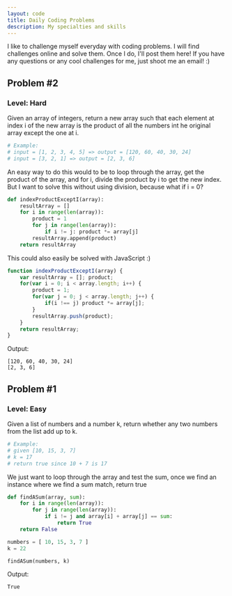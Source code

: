 ```yaml
---
layout: code
title: Daily Coding Problems
description: My specialties and skills
---
```


I like to challenge myself everyday with coding problems. I will find challenges online and solve them. Once I do, I'll post them here! If you have any questions or any cool challenges for me, just shoot me an email! :)

## Problem #2
### Level: Hard

Given an array of integers, return a new array such that each element at index i of the new array is the product of all the numbers int he original array except the one at i.

```python
# Example:
# input = [1, 2, 3, 4, 5] => output = [120, 60, 40, 30, 24]
# input = [3, 2, 1] => output = [2, 3, 6]
```

An easy way to do this would to be to loop through the array, get the product of the array, and for i, divide the product by i to get the new index. But I want to solve this without using division, because what if i = 0?

```python
def indexProductExceptI(array):
    resultArray = []
    for i in range(len(array)):
        product = 1
        for j in range(len(array)):
            if i != j: product *= array[j]
        resultArray.append(product)
    return resultArray
```

This could also easily be solved with JavaScript :)

```js
function indexProductExceptI(array) {
    var resultArray = []; product;
    for(var i = 0; i < array.length; i++) {
        product = 1;
        for(var j = 0; j < array.length; j++) {
            if(i !== j) product *= array[j];
        }
        resultArray.push(product);
    }
    return resultArray;
}
```

Output:
```
[120, 60, 40, 30, 24]
[2, 3, 6]
```


## Problem #1
### Level: Easy

Given a list of numbers and a number k, return whether any two numbers from the list add up to k.

```python
# Example:
# given [10, 15, 3, 7]
# k = 17
# return true since 10 + 7 is 17
```
We just want to loop through the array and test the sum, once we find an instance where we find a sum match, return true

```python
def findASum(array, sum):
    for i in range(len(array)):
        for j in range(len(array)):
            if i != j and array[i] + array[j] == sum:
                return True
    return False

numbers = [ 10, 15, 3, 7 ]
k = 22

findASum(numbers, k)
```

Output:
```
True
```
